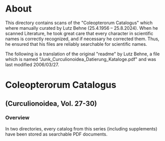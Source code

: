 # About
This directory contains scans of the "Coleopterorum Catalogus" which where manually curated by Lutz Behne (25.4.1956 – 25.8.2024). When he scanned Literature, he took great care that every character in scientific names is correctly recognized, and if necessary he corrected them. Thus, he ensured that his files are reliably searchable for scientific names.

The following is a translation of the original "readme" by Lutz Behne, a file which is named "Junk_Curculionoidea_Datierung_Kataloge.pdf" and was last modified 2006/03/27.

# Coleopterorum Catalogus
## (Curculionoidea, Vol. 27-30)

### Overview
In two directories, every catalog from this series (including supplements) have been stored as searchable PDF documents.
